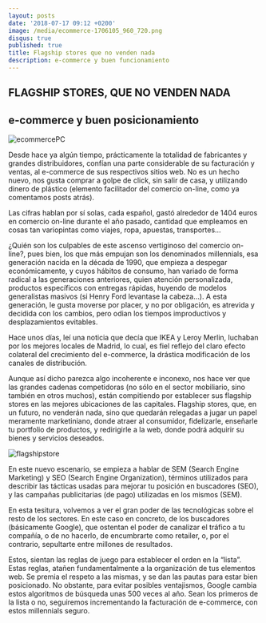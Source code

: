 ```yaml
---
layout: posts
date: '2018-07-17 09:12 +0200'
image: /media/ecommerce-1706105_960_720.png
disqus: true
published: true
title: Flagship stores que no venden nada
description: e-commerce y buen funcionamiento
---
```

## FLAGSHIP STORES, QUE NO VENDEN NADA

## e-commerce y buen posicionamiento
![ecommercePC]({{site.baseurl}}/media/ecommerce-1706105_960_720.png)

Desde hace ya algún tiempo, prácticamente la totalidad de fabricantes y grandes distribuidores, confían una parte considerable de su facturación y ventas, al e-commerce de sus respectivos sitios web. 
No es un hecho nuevo, nos gusta comprar a golpe de click, sin salir de casa, y utilizando dinero de plástico (elemento facilitador del comercio on-line, como ya comentamos posts atrás).

Las cifras hablan por sí solas, cada español, gastó alrededor de 1404 euros en comercio on-line durante el año pasado, cantidad que empleamos en cosas tan variopintas como viajes, ropa, apuestas, transportes…

¿Quién son los culpables de este ascenso vertiginoso del comercio on-line?, pues bien, los que más empujan son los denominados millennials, esa generación nacida en la década de 1990, que empieza a despegar económicamente, y cuyos hábitos de consumo, han variado de forma radical a las generaciones anteriores, quien atención personalizada, productos específicos con entregas rápidas, huyendo de modelos generalistas masivos (si Henry Ford levantase la cabeza…). A esta generación, le gusta moverse por placer, y no por obligación, es atrevida y decidida con los cambios, pero odian los tiempos improductivos y desplazamientos evitables.

Hace unos días, leí una noticia que decía que IKEA y Leroy Merlin, luchaban por los mejores locales de Madrid, lo cual, es fiel reflejo del claro efecto colateral del crecimiento del e-commerce, la drástica modificación de los canales de distribución. 

Aunque así dicho parezca algo incoherente e inconexo, nos hace ver que las grandes cadenas competidoras (no sólo en el sector mobiliario, sino también en otros muchos), están compitiendo por establecer sus flagship stores en las mejores ubicaciones de las capitales. Flagship stores, que, en un futuro, no venderán nada, sino que quedarán relegadas a jugar un papel meramente marketiniano, donde atraer al consumidor, fidelizarle, enseñarle tu portfolio de productos, y redirigirle a la web, donde podrá adquirir su bienes y servicios deseados.

![flagshipstore]({{site.baseurl}}/media/urban-2004494_960_720.jpg)

En este nuevo escenario, se empieza a hablar de SEM (Search Engine Marketing) y SEO (Search Engine Organization), términos utilizados para describir las tácticas usadas para mejorar tu posición en buscadores (SEO), y las campañas publicitarias (de pago) utilizadas en los mismos (SEM).

En esta tesitura, volvemos a ver el gran poder de las tecnológicas sobre el resto de los sectores. En este caso en concreto, de los buscadores (básicamente Google), que ostentan el poder de canalizar el tráfico a tu compañía, o de no hacerlo, de encumbrarte como retailer, o, por el contrario, sepultarte entre millones de resultados.

Estos, sientan las reglas de juego para establecer el orden en la “lista”. Estas reglas, atañen fundamentalmente a la organización de tus elementos web. Se premia el respeto a las mismas, y se dan las pautas para estar bien posicionado. No obstante, para evitar posibles ventajismos, Google cambia estos algoritmos de búsqueda unas 500 veces al año.
Sean los primeros de la lista o no, seguiremos incrementando la facturación de e-commerce, con estos millennials seguro.
